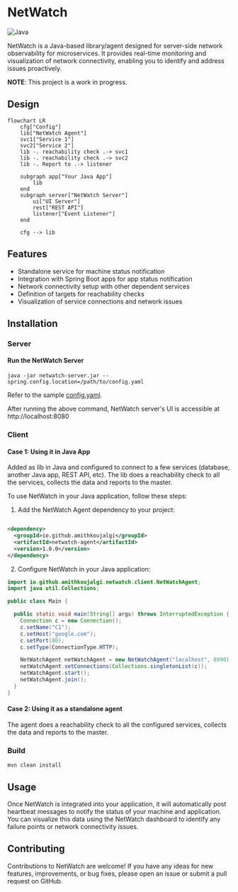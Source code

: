 # NetWatch

![Java](https://img.shields.io/badge/Java-11_+-green.svg?style=just-the-message&labelColor=gray)

NetWatch is a Java-based library/agent designed for server-side network observability for
microservices. It provides real-time
monitoring and visualization of network connectivity, enabling you to identify and address issues
proactively.

**NOTE**: This project is a work in progress.

## Design

```mermaid
flowchart LR
    cfg["Config"]
    lib["NetWatch Agent"]
    svc1["Service 1"]
    svc2["Service 2"]
    lib -. reachability check .-> svc1
    lib -. reachability check .-> svc2
    lib -. Report to .-> listener

    subgraph app["Your Java App"]
        lib
    end
    subgraph server["NetWatch Server"]
        ui["UI Server"]
        rest["REST API"]
        listener["Event Listener"]
    end

    cfg --> lib
```

## Features

- Standalone service for machine status notification
- Integration with Spring Boot apps for app status notification
- Network connectivity setup with other dependent services
- Definition of targets for reachability checks
- Visualization of service connections and network issues

## Installation

### Server

#### Run the NetWatch Server

```shell
java -jar netwatch-server.jar --spring.config.location=/path/to/config.yaml
```

Refer to the
sample [config.yaml](https://github.com/amithkoujalgi/NetWatch/blob/main/server/src/main/resources/application.yaml).

After running the above command, NetWatch server's UI is accessible at http://localhost:8080

### Client

#### Case 1: Using it in Java App

Added as lib in Java and configured to connect to a few services (database, another Java app, REST
API, etc).
The lib does a reachability check to all the services, collects the data and reports to the master.

To use NetWatch in your Java application, follow these steps:

1. Add the NetWatch Agent dependency to your project:

```xml

<dependency>
  <groupId>io.github.amithkoujalgi</groupId>
  <artifactId>netwatch-agent</artifactId>
  <version>1.0.0</version>
</dependency>
```

2. Configure NetWatch in your Java application:

```java
import io.github.amithkoujalgi.netwatch.client.NetWatchAgent;
import java.util.Collections;

public class Main {

  public static void main(String[] args) throws InterruptedException {
    Connection c = new Connection();
    c.setName("C1");
    c.setHost("google.com");
    c.setPort(80);
    c.setType(ConnectionType.HTTP);

    NetWatchAgent netWatchAgent = new NetWatchAgent("localhost", 8990);
    netWatchAgent.setConnections(Collections.singletonList(c));
    netWatchAgent.start();
    netWatchAgent.join();
  }
}
```

#### Case 2: Using it as a standalone agent

The agent does a reachability check to all the configured services, collects the data and reports to
the master.

### Build

```shell
mvn clean install
```

## Usage

Once NetWatch is integrated into your application, it will automatically post heartbeat messages to
notify the status of
your machine and application.
You can visualize this data using the NetWatch dashboard to identify any failure points or network
connectivity issues.

## Contributing

Contributions to NetWatch are welcome! If you have any ideas for new features, improvements, or bug
fixes, please open
an issue or submit a pull request on GitHub.

